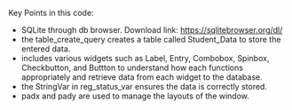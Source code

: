  Key Points in this code:
- SQLite through db browser. Download link: https://sqlitebrowser.org/dl/
- the table_create_query creates a table called Student_Data to store the entered data. 
- includes various widgets such as Label, Entry, Combobox, Spinbox, Checkbutton, and Buttton to understand how each functions appropriately and retrieve data from each widget to the database.
- the StringVar in reg_status_var ensures the data is correctly stored.
- padx and pady are used to manage the layouts of the window.

